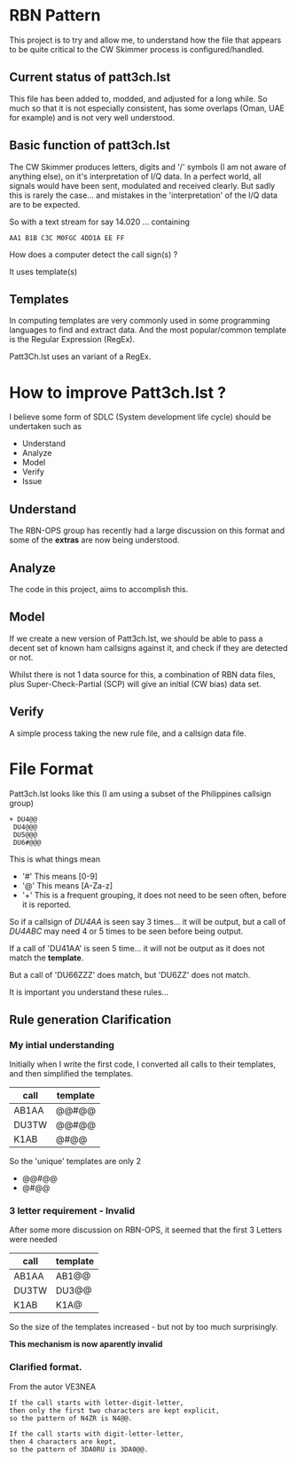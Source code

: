 # RBN Pattern

This project is to try and allow me, to understand how the file that appears to be quite critical to the CW Skimmer process is configured/handled.

## Current status of patt3ch.lst

This file has been added to, modded, and adjusted for a long while. So much so that it is not especially consistent, has some overlaps (Oman, UAE for example) and is not very well understood.

## Basic function of patt3ch.lst

The CW Skimmer produces letters, digits and '/' symbols (I am not aware of anything else), on it's interpretation of I/Q data. In a perfect world, all signals would have been sent, modulated and received clearly. But sadly this is rarely the case... and mistakes in the 'interpretation' of the I/Q data are to be expected.

So with a text stream for say 14.020 ... containing 

    AA1 B1B C3C M0FGC 4DD1A EE FF 
    
 How does a computer detect the call sign(s) ?
 
 It uses template(s)
 
 ## Templates 
 
 In computing templates are very commonly used in some programming languages to find and extract data. And the most popular/common template is the Regular Expression (RegEx).
 
 Patt3Ch.lst uses an variant of a RegEx.
 
 # How to improve Patt3ch.lst ?
 
 I believe some form of SDLC (System development life cycle) should be undertaken such as 
 
   - Understand
   - Analyze
   - Model
   - Verify 
   - Issue
   
 ## Understand
 
 The RBN-OPS group has recently had a large discussion on this format and some of the **extras** are now being understood.
 
 ## Analyze 
 
 The code in this project, aims to accomplish this.
 
 ## Model
 
 If we create a new version of Patt3ch.lst, we should be able to pass a decent set of known ham callsigns against it, and check if they are detected or not.
 
 Whilst there is not 1 data source for this, a combination of RBN data files, plus Super-Check-Partial (SCP) will give an initial (CW bias) data set.
 
 ## Verify 
 
 A simple process taking the new rule file, and a callsign data file.
 
 # File Format
 
 Patt3ch.lst looks like this (I am using a subset of the Philippines callsign group)
 
 ```text
+ DU4@@
  DU4@@@
  DU5@@@
  DU6#@@@
 ```

This is what things mean

  - '#' This means [0-9]
  - '@' This means [A-Za-z]
  - '+' This is a frequent grouping, it does not need to be seen often, before it is reported. 
  
So if a callsign of *DU4AA* is seen say 3 times... it will be output, but a call of *DU4ABC* may need 4 or 5 times to be seen before being output.

If a call of 'DU41AA' is seen 5 time... it will not be output as it does not match the **template**.

But a call of 'DU66ZZZ' does match, but 'DU6ZZ' does not match.

It is important you understand these rules...


## Rule generation Clarification


### My intial understanding 

Initially when I write  the first code, I converted all calls to their templates, and then simplified the templates.

call |  template |
-----|-----------|
AB1AA     |  @@#@@  |
DU3TW   | @@#@@ | 
K1AB    | @#@@  |

So the 'unique' templates are only 2

  -  @@#@@  
  -   @#@@ 

### 3 letter requirement - Invalid

After some more discussion on RBN-OPS, it seemed that the first 3 Letters were needed

call |  template |
-----|-----------|
AB1AA     |  AB1@@  |
DU3TW   | DU3@@ | 
K1AB    | K1A@  |

So the size of the templates increased - but not by too much surprisingly.

**This mechanism is now aparently invalid**


### Clarified format.


From the autor VE3NEA 

```text
If the call starts with letter-digit-letter, 
then only the first two characters are kept explicit, 
so the pattern of N4ZR is N4@@. 

If the call starts with digit-letter-letter, 
then 4 characters are kept, 
so the pattern of 3DA0RU is 3DA0@@.
```



   
 